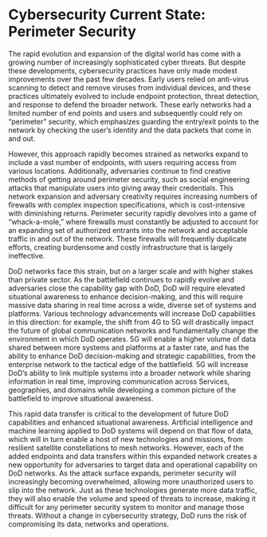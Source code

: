 # Cybersecurity Current State: Perimeter Security 

The rapid evolution and expansion of the digital world has come with a growing number of increasingly sophisticated cyber threats. 
But despite these developments, cybersecurity practices have only made modest improvements over the past few decades. 
Early users relied on anti-virus scanning to detect and remove viruses from individual devices, and these practices ultimately evolved to include endpoint protection, threat detection, and response to defend the broader network. 
These early networks had a limited number of end points and users and subsequently could rely on “perimeter” security, which emphasizes guarding the entry/exit points to the network by checking the user’s identity and the data packets that come in and out. 

However, this approach rapidly becomes strained as networks expand to include a vast number of endpoints, with users requiring access from various locations.
Additionally, adversaries continue to find creative methods of getting around perimeter security, such as social engineering attacks that manipulate users into giving away their credentials. 
This network expansion and adversary creativity requires increasing numbers of firewalls with complex inspection specifications, which is cost-intensive with diminishing returns.
Perimeter security rapidly devolves into a game of “whack-a-mole,” where firewalls must constantly be adjusted to account for an expanding set of authorized entrants into the network and acceptable traffic in and out of the network. 
These firewalls will frequently duplicate efforts, creating burdensome and costly infrastructure that is largely ineffective.


DoD networks face this strain, but on a larger scale and with higher stakes than private sector. 
As the battlefield continues to rapidly evolve and adversaries close the capability gap with DoD, DoD will require elevated situational awareness to enhance decision-making, and this will require massive data sharing in real time across a wide, diverse set of systems and platforms.
Various technology advancements will increase DoD capabilities in this direction: for example, the shift from 4G to 5G will drastically impact the future of global communication networks and fundamentally change the environment in which DoD operates.
5G will enable a higher volume of data shared between more systems and platforms at a faster rate, and has the ability to enhance DoD decision-making and strategic capabilities, from the enterprise network to the tactical edge of the battlefield.
5G will increase DoD’s ability to link multiple systems into a broader network while sharing information in real time, improving communication across Services, geographies, and domains while developing a common picture of the battlefield to improve situational awareness. 


This rapid data transfer is critical to the development of future DoD capabilities and enhanced situational awareness.
Artificial intelligence and machine learning applied to DoD systems will depend on that flow of data, which will in turn enable a host of new technologies and missions, from resilient satellite constellations to mesh networks. 
However, each of the added endpoints and data transfers within this expanded network creates a new opportunity for adversaries to target data and operational capability on DoD networks.
As the attack surface expands, perimeter security will increasingly becoming overwhelmed, allowing more unauthorized users to slip into the network.
Just as these technologies generate more data traffic, they will also enable the volume and speed of threats to increase, making it difficult for any perimeter security system to monitor and manage those threats. 
Without a change in cybersecurity strategy, DoD runs the risk of compromising its data, networks and operations. 
